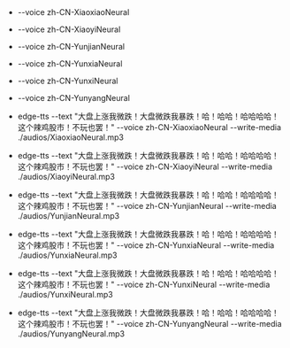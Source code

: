 ##
* --voice zh-CN-XiaoxiaoNeural
* --voice zh-CN-XiaoyiNeural
* --voice zh-CN-YunjianNeural
* --voice zh-CN-YunxiaNeural
* --voice zh-CN-YunxiNeural
* --voice zh-CN-YunyangNeural

* edge-tts --text "大盘上涨我微跌！大盘微跌我暴跌！哈！哈哈！哈哈哈哈！这个辣鸡股市！不玩也罢！" --voice zh-CN-XiaoxiaoNeural --write-media ./audios/XiaoxiaoNeural.mp3
* edge-tts --text "大盘上涨我微跌！大盘微跌我暴跌！哈！哈哈！哈哈哈哈！这个辣鸡股市！不玩也罢！" --voice zh-CN-XiaoyiNeural --write-media ./audios/XiaoyiNeural.mp3
* edge-tts --text "大盘上涨我微跌！大盘微跌我暴跌！哈！哈哈！哈哈哈哈！这个辣鸡股市！不玩也罢！" --voice zh-CN-YunjianNeural --write-media ./audios/YunjianNeural.mp3
* edge-tts --text "大盘上涨我微跌！大盘微跌我暴跌！哈！哈哈！哈哈哈哈！这个辣鸡股市！不玩也罢！" --voice zh-CN-YunxiaNeural --write-media ./audios/YunxiaNeural.mp3
* edge-tts --text "大盘上涨我微跌！大盘微跌我暴跌！哈！哈哈！哈哈哈哈！这个辣鸡股市！不玩也罢！" --voice zh-CN-YunxiNeural --write-media ./audios/YunxiNeural.mp3
* edge-tts --text "大盘上涨我微跌！大盘微跌我暴跌！哈！哈哈！哈哈哈哈！这个辣鸡股市！不玩也罢！" --voice zh-CN-YunyangNeural --write-media ./audios/YunyangNeural.mp3
